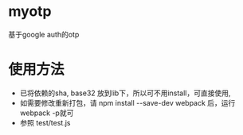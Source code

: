 # myotp
基于google auth的otp

# 使用方法
* 已将依赖的sha, base32 放到lib下，所以可不用install，可直接使用, 
* 如需要修改重新打包，请 npm install --save-dev webpack 后，运行webpack -p就可
* 参照 test/test.js 
